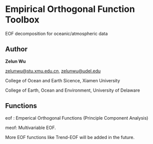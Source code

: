 # Empirical Orthogonal Function Toolbox

 EOF decomposition for oceanic/atmospheric data

## Author

**Zelun Wu**

zelunwu@stu.xmu.edu.cn, zelunwu@udel.edu

College of Ocean and Earth Sicence, Xiamen University

College of Earth, Ocean and Environment, University of Delaware

## Functions

eof : Emperical Orthogonal Functions (Principle Component Analysis)

meof: Multivariable EOF.

More EOF functions like Trend-EOF will be added in the future.


